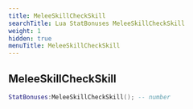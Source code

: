 ```yaml
---
title: MeleeSkillCheckSkill
searchTitle: Lua StatBonuses MeleeSkillCheckSkill
weight: 1
hidden: true
menuTitle: MeleeSkillCheckSkill
---
```

## MeleeSkillCheckSkill
```lua
StatBonuses:MeleeSkillCheckSkill(); -- number
```
